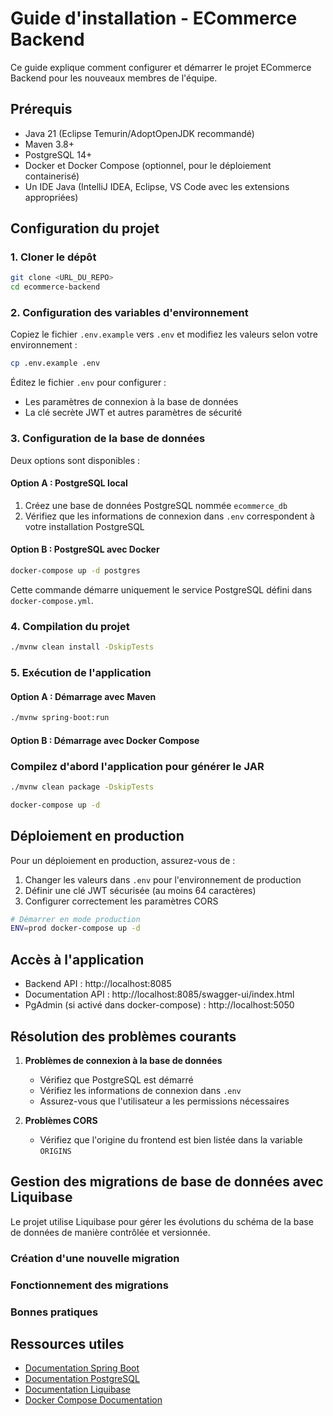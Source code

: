 # Guide d'installation - ECommerce Backend

Ce guide explique comment configurer et démarrer le projet ECommerce Backend pour les nouveaux membres de l'équipe.

## Prérequis

- Java 21 (Eclipse Temurin/AdoptOpenJDK recommandé)
- Maven 3.8+
- PostgreSQL 14+
- Docker et Docker Compose (optionnel, pour le déploiement containerisé)
- Un IDE Java (IntelliJ IDEA, Eclipse, VS Code avec les extensions appropriées)

## Configuration du projet

### 1. Cloner le dépôt

```bash
git clone <URL_DU_REPO>
cd ecommerce-backend
```

### 2. Configuration des variables d'environnement

Copiez le fichier `.env.example` vers `.env` et modifiez les valeurs selon votre environnement :

```bash
cp .env.example .env
```

Éditez le fichier `.env` pour configurer :

- Les paramètres de connexion à la base de données
- La clé secrète JWT et autres paramètres de sécurité

### 3. Configuration de la base de données

Deux options sont disponibles :

#### Option A : PostgreSQL local

1. Créez une base de données PostgreSQL nommée `ecommerce_db`
2. Vérifiez que les informations de connexion dans `.env` correspondent à votre installation PostgreSQL

#### Option B : PostgreSQL avec Docker

```bash
docker-compose up -d postgres
```

Cette commande démarre uniquement le service PostgreSQL défini dans `docker-compose.yml`.

### 4. Compilation du projet

```bash
./mvnw clean install -DskipTests
```

### 5. Exécution de l'application

#### Option A : Démarrage avec Maven

```bash
./mvnw spring-boot:run
```

#### Option B : Démarrage avec Docker Compose

### Compilez d'abord l'application pour générer le JAR

```bash
./mvnw clean package -DskipTests
```

```bash
docker-compose up -d
```

## Déploiement en production

Pour un déploiement en production, assurez-vous de :

1. Changer les valeurs dans `.env` pour l'environnement de production
2. Définir une clé JWT sécurisée (au moins 64 caractères)
3. Configurer correctement les paramètres CORS

```bash
# Démarrer en mode production
ENV=prod docker-compose up -d
```

## Accès à l'application

- Backend API : http://localhost:8085
- Documentation API : http://localhost:8085/swagger-ui/index.html
- PgAdmin (si activé dans docker-compose) : http://localhost:5050

## Résolution des problèmes courants

1. **Problèmes de connexion à la base de données**
    - Vérifiez que PostgreSQL est démarré
    - Vérifiez les informations de connexion dans `.env`
    - Assurez-vous que l'utilisateur a les permissions nécessaires

2. **Problèmes CORS**
    - Vérifiez que l'origine du frontend est bien listée dans la variable `ORIGINS`

## Gestion des migrations de base de données avec Liquibase

Le projet utilise Liquibase pour gérer les évolutions du schéma de la base de données de manière contrôlée et
versionnée.

### Création d'une nouvelle migration

### Fonctionnement des migrations

### Bonnes pratiques

## Ressources utiles

- [Documentation Spring Boot](https://docs.spring.io/spring-boot/docs/current/reference/html/)
- [Documentation PostgreSQL](https://www.postgresql.org/docs/)
- [Documentation Liquibase](https://docs.liquibase.com/)
- [Docker Compose Documentation](https://docs.docker.com/compose/)
